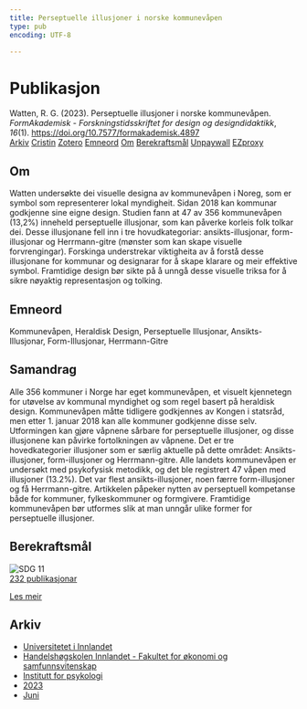 ```yaml
---
title: Perseptuelle illusjoner i norske kommunevåpen
type: pub
encoding: UTF-8

---
```

<h1>Publikasjon</h1>
<article id="csl-bib-container-J7SZRC7L" class="csl-bib-container">
  <div class="csl-bib-body"> <div class="csl-entry">Watten, R. G. (2023). Perseptuelle illusjoner i norske kommunevåpen. <i>FormAkademisk - Forskningstidsskriftet for design og designdidaktikk</i>, <i>16</i>(1). <a href="https://doi.org/10.7577/formakademisk.4897">https://doi.org/10.7577/formakademisk.4897</a></div> </div>
  <div class="csl-bib-buttons">
    <a href="#taxonomy-article-J7SZRC7L" alt="archive" class="csl-bib-button">Arkiv</a>
    <a href="https://app.cristin.no/results/show.jsf?id=2153299" alt="Cristin" class="csl-bib-button">Cristin</a>
    <a href="http://zotero.org/groups/5881554/items/J7SZRC7L" alt="Zotero" class="csl-bib-button">Zotero</a>
    <a href="#keywords-article-J7SZRC7L" alt="keywords" class="csl-bib-button">Emneord</a>
    <a href="#about-article-J7SZRC7L" alt="about_pub" class="csl-bib-button">Om</a>
    <a href="#sdg-article-J7SZRC7L" alt="sdg" class="csl-bib-button">Berekraftsmål</a>
    <a href="https://journals.oslomet.no/index.php/formakademisk/article/download/4897/4604" alt="Unpaywall" class="csl-bib-button">Unpaywall</a>
    <a href="https://journals.oslomet.no/index.php/formakademisk/article/download/4897/4604" alt="EZproxy" class="csl-bib-button">EZproxy</a>
  </div>
  <div id="csl-bib-meta-container-J7SZRC7L"></div>
</article>
<div id="csl-bib-meta-J7SZRC7L" class="csl-bib-meta">
  <article id="about-article-J7SZRC7L" class="about_pub-article">
    <h1>Om</h1>
    Watten undersøkte dei visuelle designa av kommunevåpen i Noreg, som er symbol som representerer lokal myndigheit. Sidan 2018 kan kommunar godkjenne sine eigne design. Studien fann at 47 av 356 kommunevåpen (13,2%) inneheld perseptuelle illusjonar, som kan påverke korleis folk tolkar dei. Desse illusjonane fell inn i tre hovudkategoriar: ansikts-illusjonar, form-illusjonar og Herrmann-gitre (mønster som kan skape visuelle forvrengingar). Forskinga understrekar viktigheita av å forstå desse illusjonane for kommunar og designarar for å skape klarare og meir effektive symbol. Framtidige design bør sikte på å unngå desse visuelle triksa for å sikre nøyaktig representasjon og tolking.
  </article>
  <article id="keywords-article-J7SZRC7L" class="keywords-article">
    <h1>Emneord</h1>
    Kommunevåpen, Heraldisk Design, Perseptuelle Illusjonar, Ansikts-Illusjonar, Form-Illusjonar, Herrmann-Gitre
  </article>
  <article id="abstract-article-J7SZRC7L" class="abstract-article">
    <h1>Samandrag</h1>
    Alle 356 kommuner i Norge har eget kommunevåpen, et visuelt kjennetegn for utøvelse av kommunal myndighet  og  som  regel  basert  på  heraldisk  design.  Kommunevåpen  måtte  tidligere  godkjennes  av Kongen i statsråd, men etter 1. januar 2018 kan alle kommuner godkjenne disse selv. Utformingen kan gjøre  våpnene  sårbare  for  perseptuelle  illusjoner,  og  disse  illusjonene  kan  påvirke  fortolkningen  av våpnene.  Det  er  tre  hovedkategorier  illusjoner  som  er  særlig  aktuelle  på  dette  området:  Ansikts-illusjoner, form-illusjoner og Herrmann-gitre. Alle landets kommunevåpen er undersøkt med psykofysisk metodikk,  og  det  ble  registrert  47  våpen  med  illusjoner  (13.2%).  Det  var  flest  ansikts-illusjoner,  noen færre form-illusjoner og få Herrmann-gitre. Artikkelen påpeker nytten av perseptuell kompetanse både for  kommuner,  fylkeskommuner  og  formgivere.  Framtidige  kommunevåpen  bør  utformes  slik  at  man unngår ulike former for perseptuelle illusjoner.
  </article>
  <article id="sdg-article-J7SZRC7L" class="sdg-article">
    <h1>Berekraftsmål</h1>
    <div class="sdg-container"><div id="sdg11" class="sdg">
        <img src="{{< params subfolder >}}images/sdg/sdg11_nn.png" class="image" alt="SDG 11">
        <div class="sdg-overlay">
          <a href="{{< params subfolder >}}nn/archive/?sdg=11#archive" class="sdg-publication-count"><span>232</span> publikasjonar</a>
          <p><a href="https://fn.no/om-fn/fns-baerekraftsmaal/baerekraftige-byer-og-lokalsamfunn?lang=nno-NO" class="sdg-read-more">Les meir</a></p>
        </div>
      </div></div>
  </article>
  <article id="taxonomy-article-J7SZRC7L" class="taxonomy-article">
    <h1>Arkiv</h1>
    <ul>
      <li><a href="{{< params subfolder >}}nn/archive/?key=3DCRN523">Universitetet i Innlandet</a></li>
      <li><a href="{{< params subfolder >}}nn/archive/?key=DU8Q9LN9">Handelshøgskolen Innlandet - Fakultet for økonomi og samfunnsvitenskap</a></li>
      <li><a href="{{< params subfolder >}}nn/archive/?key=KTD9NXA8">Institutt for psykologi</a></li>
      <li><a href="{{< params subfolder >}}nn/archive/?key=E5HY97HN">2023</a></li>
      <li><a href="{{< params subfolder >}}nn/archive/?key=WBQ9HX33">Juni</a></li>
    </ul>
  </article>
</div>
